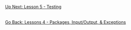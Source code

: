 
\
\
\
\
[Up Next: Lesson 5 - Testing](../lesson05-testing/README.md)
\
\
\
[Go Back: Lessons 4 - Packages, Input/Output, & Exceptions](README.md)
